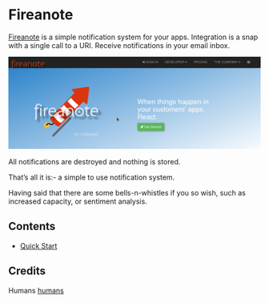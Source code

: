 # Fireanote

[Fireanote](https://www.fireanote.com) is a simple notification system for your apps. Integration is a snap with a single call to a URI. Receive notifications in your email inbox.

![welcome](_static/images/welcome.png)

All notifications are destroyed and nothing is stored.

That’s all it is:- a simple to use notification system.

Having said that there are some bells-n-whistles if you so wish, such as increased capacity, or sentiment analysis.

## Contents

- [Quick Start](_static/quickstart.md)

## Credits

Humans [humans](humans.txt)